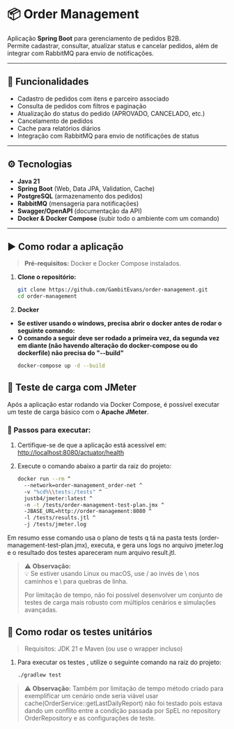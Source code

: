 # 📦 Order Management

Aplicação **Spring Boot** para gerenciamento de pedidos B2B.  
Permite cadastrar, consultar, atualizar status e cancelar pedidos, além de integrar com RabbitMQ para envio de notificações.

---

## 🚀 Funcionalidades

- Cadastro de pedidos com itens e parceiro associado
- Consulta de pedidos com filtros e paginação
- Atualização do status do pedido (APROVADO, CANCELADO, etc.)
- Cancelamento de pedidos
- Cache para relatórios diários
- Integração com RabbitMQ para envio de notificações de status

---

## ⚙️ Tecnologias

- **Java 21**
- **Spring Boot** (Web, Data JPA, Validation, Cache)
- **PostgreSQL** (armazenamento dos pedidos)
- **RabbitMQ** (mensageria para notificações)
- **Swagger/OpenAPI** (documentação da API)
- **Docker & Docker Compose** (subir todo o ambiente com um comando)

---

## ▶️ Como rodar a aplicação

> **Pré-requisitos:** Docker e Docker Compose instalados.

1. **Clone o repositório:**
   ```bash
   git clone https://github.com/GambitEvans/order-management.git
   cd order-management
   
2. **Docker**
- **Se estiver usando o windows, precisa abrir o docker antes de rodar o seguinte comando:**
- **O comando a seguir deve ser rodado a primeira vez, da segunda vez em diante (não havendo alteração do docker-compose ou do dockerfile) não precisa do "--build"**
    ```bash
   docker-compose up -d --build

## 🧰 Teste de carga com JMeter

Após a aplicação estar rodando via Docker Compose, é possível executar um teste de carga básico com o **Apache JMeter**.

### 📌 Passos para executar:

1. Certifique-se de que a aplicação está acessível em:  
   [http://localhost:8080/actuator/health](http://localhost:8080/actuator/health)

2. Execute o comando abaixo a partir da raiz do projeto:
    ```bash
    docker run --rm ^
      --network=order-management_order-net ^
      -v "%cd%\\tests:/tests" ^
      justb4/jmeter:latest ^
      -n -t /tests/order-management-test-plan.jmx ^
      -JBASE_URL=http://order-management:8080 ^
      -l /tests/results.jtl ^
      -j /tests/jmeter.log
   
Em resumo esse comando usa o plano de tests q tá na pasta tests (order-management-test-plan.jmx), executa, e gera uns logs no arquivo jmeter.log e o resultado dos testes apareceram num arquivo result.jtl.

> ⚠️ **Observação:**  
> 💡 Se estiver usando Linux ou macOS, use / ao invés de \ nos caminhos e \ para quebras de linha.
> 
> Por limitação de tempo, não foi possível desenvolver um conjunto de testes de carga mais robusto com múltiplos cenários e simulações avançadas.

## 🧪 Como rodar os testes unitários

> Requisitos: JDK 21 e Maven (ou use o wrapper incluso)

1. Para executar os testes , utilize o seguinte comando na raiz do projeto:

    ```bash
    ./gradlew test
> ⚠️ **Observação:**
> Também por limitação de tempo método criado para exemplificar um cenário onde seria viável usar cache(OrderService::getLastDailyReport) não foi 
> testado pois estava dando um conflito entre a condição passada por SpEL no repository OrderRepository e as configurações de teste.